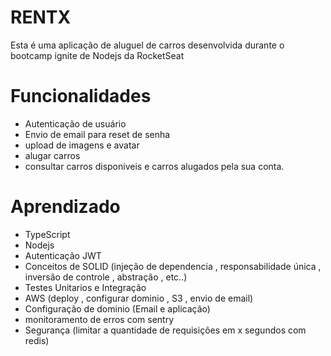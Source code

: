 # RENTX 

Esta é uma aplicação de aluguel de carros desenvolvida durante o bootcamp ignite de Nodejs da RocketSeat


# Funcionalidades
- Autenticação de usuário 
- Envio de email para reset de senha
- upload de imagens e avatar
- alugar carros
- consultar carros disponiveis e carros alugados pela sua conta.
   
# Aprendizado
- TypeScript
- Nodejs
- Autenticação JWT
- Conceitos de SOLID (injeção de dependencia , responsabilidade única , inversão de controle , abstração , etc..)
- Testes Unitarios e Integração
- AWS (deploy , configurar dominio , S3 , envio de email)
- Configuração de dominio (Email e aplicação)
- monitoramento de erros com sentry
- Segurança (limitar a quantidade de requisições em x segundos com redis)
